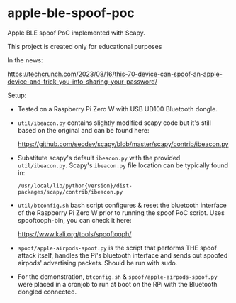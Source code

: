 # apple-ble-spoof-poc

Apple BLE spoof PoC implemented with Scapy.

This project is created only for educational purposes

In the news:

https://techcrunch.com/2023/08/16/this-70-device-can-spoof-an-apple-device-and-trick-you-into-sharing-your-password/

Setup:

* Tested on a Raspberry Pi Zero W with USB UD100 Bluetooth dongle.

* `util/ibeacon.py` contains slightly modified scapy code but it's still based on the original and can be found here:
   
  https://github.com/secdev/scapy/blob/master/scapy/contrib/ibeacon.py

* Substitute scapy's default `ibeacon.py` with the provided `util/ibeacon.py`.
  Scapy's `ibeacon.py` file location can be typically found in:
  
  `/usr/local/lib/python{version}/dist-packages/scapy/contrib/ibeacon.py`


* `util/btconfig.sh` bash script configures & reset the bluetooth interface of the Raspberry Pi Zero W prior to running 
  the spoof PoC script. Uses spooftooph-bin, you can check it here:
  
  https://www.kali.org/tools/spooftooph/


* `spoof/apple-airpods-spoof.py` is the script that performs THE spoof attack itself, handles the Pi's bluetooth 
  interface and sends out spoofed airpods' advertising packets. Should be run with sudo.

* For the demonstration, `btconfig.sh` & `spoof/apple-airpods-spoof.py` were placed in a cronjob to run at boot on the RPi 
  with the Bluetooth dongled connected.




